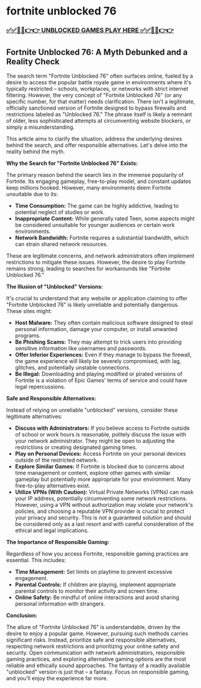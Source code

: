 # fortnite unblocked 76

### [✅✅🔴🔴👉👉 UNBLOCKED GAMES PLAY HERE ✅✅🔴🔴👉👉](https://topstoryindia.com)

## Fortnite Unblocked 76: A Myth Debunked and a Reality Check

The search term "Fortnite Unblocked 76" often surfaces online, fueled by a desire to access the popular battle royale game in environments where it's typically restricted – schools, workplaces, or networks with strict internet filtering.  However, the very concept of "Fortnite Unblocked 76" (or any specific number, for that matter) needs clarification.  There isn't a legitimate, officially sanctioned version of Fortnite designed to bypass firewalls and restrictions labeled as "Unblocked 76."  The phrase itself is likely a remnant of older, less sophisticated attempts at circumventing website blockers, or simply a misunderstanding.

This article aims to clarify the situation, address the underlying desires behind the search, and offer responsible alternatives.  Let's delve into the reality behind the myth.

**Why the Search for "Fortnite Unblocked 76" Exists:**

The primary reason behind the search lies in the immense popularity of Fortnite.  Its engaging gameplay, free-to-play model, and constant updates keep millions hooked.  However, many environments deem Fortnite unsuitable due to its:

* **Time Consumption:**  The game can be highly addictive, leading to potential neglect of studies or work.
* **Inappropriate Content:**  While generally rated Teen, some aspects might be considered unsuitable for younger audiences or certain work environments.
* **Network Bandwidth:**  Fortnite requires a substantial bandwidth, which can strain shared network resources.

These are legitimate concerns, and network administrators often implement restrictions to mitigate these issues.  However, the desire to play Fortnite remains strong, leading to searches for workarounds like "Fortnite Unblocked 76."

**The Illusion of "Unblocked" Versions:**

It's crucial to understand that any website or application claiming to offer "Fortnite Unblocked 76" is likely unreliable and potentially dangerous.  These sites might:

* **Host Malware:**  They often contain malicious software designed to steal personal information, damage your computer, or install unwanted programs.
* **Be Phishing Scams:**  They may attempt to trick users into providing sensitive information like usernames and passwords.
* **Offer Inferior Experiences:**  Even if they manage to bypass the firewall, the game experience will likely be severely compromised, with lag, glitches, and potentially unstable connections.
* **Be Illegal:**  Downloading and playing modified or pirated versions of Fortnite is a violation of Epic Games' terms of service and could have legal repercussions.

**Safe and Responsible Alternatives:**

Instead of relying on unreliable "unblocked" versions, consider these legitimate alternatives:

* **Discuss with Administrators:**  If you believe access to Fortnite outside of school or work hours is reasonable, politely discuss the issue with your network administrator.  They might be open to adjusting the restrictions or creating designated gaming times.
* **Play on Personal Devices:**  Access Fortnite on your personal devices outside of the restricted network.
* **Explore Similar Games:**  If Fortnite is blocked due to concerns about time management or content, explore other games with similar gameplay but potentially more appropriate for your environment.  Many free-to-play alternatives exist.
* **Utilize VPNs (With Caution):** Virtual Private Networks (VPNs) can mask your IP address, potentially circumventing some network restrictions.  However, using a VPN without authorization may violate your network's policies, and choosing a reputable VPN provider is crucial to protect your privacy and security.  This is not a guaranteed solution and should be considered only as a last resort and with careful consideration of the ethical and legal implications.

**The Importance of Responsible Gaming:**

Regardless of how you access Fortnite, responsible gaming practices are essential.  This includes:

* **Time Management:**  Set limits on playtime to prevent excessive engagement.
* **Parental Controls:**  If children are playing, implement appropriate parental controls to monitor their activity and screen time.
* **Online Safety:**  Be mindful of online interactions and avoid sharing personal information with strangers.

**Conclusion:**

The allure of "Fortnite Unblocked 76" is understandable, driven by the desire to enjoy a popular game.  However, pursuing such methods carries significant risks.  Instead, prioritize safe and responsible alternatives, respecting network restrictions and prioritizing your online safety and security.  Open communication with network administrators, responsible gaming practices, and exploring alternative gaming options are the most reliable and ethically sound approaches. The fantasy of a readily available "unblocked" version is just that – a fantasy.  Focus on responsible gaming, and you'll enjoy the experience far more.
